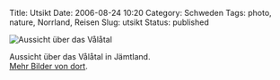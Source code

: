 Title: Utsikt
Date: 2006-08-24 10:20
Category: Schweden
Tags: photo, nature, Norrland, Reisen
Slug: utsikt
Status: published

![Aussicht über das
Vålåtal](/pic/utsikt.jpg "Aussicht über das Vålåtal")

Aussicht über das Vålåtal in Jämtland.  
[Mehr Bilder von dort](http://thomasmarquart.net/gallery/Valadalen/).

